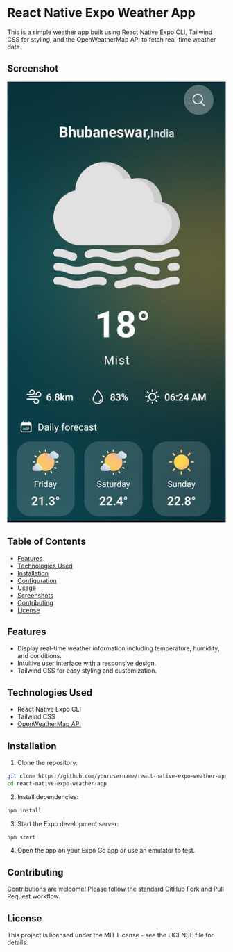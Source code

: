 # React Native Expo Weather App

This is a simple weather app built using React Native Expo CLI, Tailwind CSS for styling, and the OpenWeatherMap API to fetch real-time weather data.

## Screenshot
![alt text](https://github.com/sarthakmishra459/WeatherApp/blob/master/Screenshot/screenshot.jpg?raw=true)

## Table of Contents

- [Features](#features)
- [Technologies Used](#technologies-used)
- [Installation](#installation)
- [Configuration](#configuration)
- [Usage](#usage)
- [Screenshots](#screenshots)
- [Contributing](#contributing)
- [License](#license)

## Features

- Display real-time weather information including temperature, humidity, and conditions.
- Intuitive user interface with a responsive design.
- Tailwind CSS for easy styling and customization.

## Technologies Used

- React Native Expo CLI
- Tailwind CSS
- [OpenWeatherMap API](https://openweathermap.org/api)

## Installation

1. Clone the repository:

```bash
git clone https://github.com/yourusername/react-native-expo-weather-app.git
cd react-native-expo-weather-app
```

2. Install dependencies:
```bash
npm install
```

3. Start the Expo development server:
```bash
npm start
```

4. Open the app on your Expo Go app or use an emulator to test.


## Contributing
Contributions are welcome! Please follow the standard GitHub Fork and Pull Request workflow.

## License
This project is licensed under the MIT License - see the LICENSE file for details.

